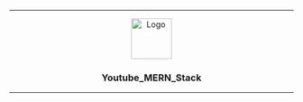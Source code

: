 
* * *

<p align="center">
  <a href="https://github.com/reyeon1209/Youtube_MERN_Stack">
    <img src="https://user-images.githubusercontent.com/46713032/85989157-1b252280-ba2b-11ea-9313-5976c8e8253b.png" alt="Logo" width="72" height="72">
  </a>
</p>

<h3 align="center">Youtube_MERN_Stack</h3>

* * *


